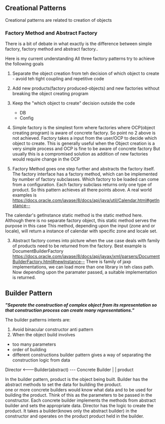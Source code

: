 ## Creational Patterns
Creational patterns are related to creation of objects

### Factory Method and Abstract Factory

There is a bit of debate in what exactly is the difference between simple factory, factory method 
and abstract factory..

Here is my current understanding
All three factory patterns try to achieve the following goals
1. Separate the object creation from teh decision of which object to create - avoid teh tight 
coupling and repetitive code
2. Add new products(factory produced-objects) and new factories without breaking the object creating
program
3. Keep the "which object to create" decision outside the code
    - DB
    - Config


1. Simple factory is the simplest form where factories where OCP(object creating program) is aware 
of concrete factory. So point no 2 above is not achieved. Factory takes a input from the user/OCP to 
decide which object to create. This is generally useful when the Object creation is a very simple 
process and OCP is fine to be aware of concrete factory
But usually this is a compromised solution as addition of new factories would require change in 
the OCP
2. Factory Method goes one step further and abstracts the factory itself. The factory interface has
a factory method, which can be implemented by number of factory subclasses. Which factory to be loaded 
can come from a configuration. Each factory subclass returns only one type of product.
So this pattern achieves all there points above.
A real world examples is 
https://docs.oracle.com/javase/8/docs/api/java/util/Calendar.html#getInstance--

The calendar's getInstance static method is the static method here. Although there is no separate 
factory object, this static method serves the purpose in this case
This method, depending upon the input (zone and or locale), will return a instance of calendar with 
specific zone and locale set.

3. Abstract factory comes into picture when the use case deals with family of products need to be 
returned from the factory. Best example is DocumentBuilderFactory
https://docs.oracle.com/javase/8/docs/api/javax/xml/parsers/DocumentBuilderFactory.html#newInstance--
There is family of jaxp implementations, we can load more than one library in teh class path.
Now depending upon the paramater passed, a suitable implementation is returned.
 

## Builder Pattern
<B><I>"Seperate the construction of complex object from its representation so that construction process can 
create many representations."</I></B>

The builder patterns intents are:
1. Avoid binacular constructor anti pattern 
2. When the object build involves
  - too many parameters
  - order of building
  - different constructions
  builder pattern gives a way of separating the construction logic from data
  
 Director <---Builder(abstract) --- Concrete Builder
                                |
                                |
                           product
                           
 In the builder pattern, product is the object being built.
 Builder has the abstract methods to set the data for building the product.    
 one or more concrete builders would know what data and to be used for building the product. Think 
 of this as the parameters to be passed in the constructor. Each concrete builder implements the 
 methods from abstract builder and sets the appropriate data.
 Director has the logic to create the product. It takes a builder(knows only the abstract builder)
 in the constructor and operates on the product product held in the builder.
 